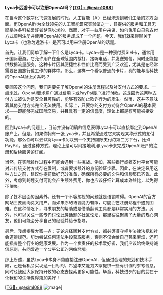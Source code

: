 **Lyca卡远游卡可以注册OpenAI吗？[[TG💪+ @esim1088](https://t.me/s/esim1088)]**

在当今这个数字化飞速发展的时代，人工智能（AI）已经渗透到我们生活的方方面面。而OpenAI作为全球领先的人工智能研究实验室之一，其提供的服务和工具无疑是许多科技爱好者梦寐以求的。然而，对于一些用户来说，如何使用自己的支付方式顺利注册并使用OpenAI的服务却成了一个问题。今天，我们就来聊聊关于Lyca卡（也称为远游卡）是否可以用来注册OpenAI的话题。

首先，让我们简单了解一下什么是Lyca卡。Lyca卡是一种预付费SIM卡，通常用于国际漫游。它允许用户在全球范围内拨打、接听电话，并发送短信，同时还能提供数据流量服务。这种卡片因其便捷性和性价比高而受到广泛欢迎，尤其是在经常需要出国旅行或工作的群体中。那么，这样一个看似普通的卡片，真的能与高科技的OpenAI扯上关系吗？

要回答这个问题，我们需要先了解OpenAI的注册流程以及对支付方式的要求。一般来说，OpenAI要求用户通过信用卡或PayPal账户进行付款。这是因为这两种支付方式被认为是安全且可靠的，能够有效防止欺诈行为的发生。然而，这并不意味着其他支付方式完全无法使用。实际上，只要你的支付方式符合OpenAI的基本要求——即能够完成国际交易，并且具有一定的信誉度，理论上都是有可能被接受的。

回到Lyca卡的问题上，目前并没有明确的信息表明Lyca卡可以直接绑定到OpenAI账户上。但是，如果你拥有一张Lyca卡，并且希望通过它来实现某种形式的支付功能，那么你可以尝试将Lyca卡关联到一个支持国际支付的第三方平台，比如PayPal。通过这种方式，理论上是可以间接地利用Lyca卡来完成OpenAI账户的注册和后续服务的订阅。

当然，在实际操作过程中可能会遇到一些挑战。例如，某些银行或者支付平台可能对非传统支付方式存在限制，或者要求额外的身份验证步骤。因此，在决定采用这种方法之前，建议你提前做好充分准备，确保所有必要的文件和信息都已齐备。此外，考虑到跨境支付可能会产生额外费用，你也应该仔细计算成本效益比，以免得不偿失。

除了技术层面的因素外，还有一个不容忽视的问题就是语言障碍。OpenAI的官方网站主要面向英文用户，而如果你的语言能力有限，可能会在注册过程中遇到困难。在这种情况下，寻求朋友的帮助或是借助翻译工具都是非常实用的方法。另外，也可以关注一些专门讨论此类话题的社区论坛，那里往往聚集了大量的热心网友，他们可能会分享自己的经验并给予指导。

最后，我想提醒大家一点：无论选择哪种支付方式，都必须遵守相关法律法规和社会道德规范。切勿尝试任何违法手段获取服务，否则不仅会给自己带来麻烦，还可能损害整个行业的健康发展。作为一个负责任的技术爱好者，我们应该始终秉持诚信原则，共同营造一个公平公正的网络环境。

综上所述，虽然Lyca卡本身不能直接注册OpenAI，但通过合理的规划和技术手段，还是有机会实现这一目标的。希望本文能为大家提供一些有价值的参考信息，同时也鼓励大家保持开放的心态去探索更多可能性。毕竟，科技进步的目的就在于让我们的生活变得更加美好！

[[TG💪+ @esim1088](https://t.me/s/esim1088) ![Image](https://i.postimg.cc/4NQfJmqS/Snipaste-2025-05-13-00-14-12.png)]